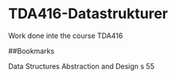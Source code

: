 # TDA416-Datastrukturer
Work done inte the course TDA416


##Bookmarks

Data Structures Abstraction and Design s 55

